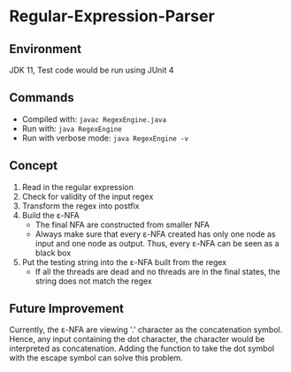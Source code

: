 # Regular-Expression-Parser

## Environment
JDK 11, Test code would be run using JUnit 4

## Commands
* Compiled with: `javac RegexEngine.java`
* Run with: `java RegexEngine`
* Run with verbose mode: `java RegexEngine -v`

## Concept
1. Read in the regular expression
2. Check for validity of the input regex
3. Transform the regex into postfix
4. Build the ε-NFA
    * The final NFA are constructed from smaller NFA
    * Always make sure that every ε-NFA created has only one node as input and one node as output. Thus, every ε-NFA can be seen as a black box
5. Put the testing string into the ε-NFA built from the regex
    * If all the threads are dead and no threads are in the final states, the string does not match the regex

## Future Improvement
Currently, the ε-NFA are viewing '.' character as the concatenation symbol. Hence, any input containing the dot character, the character would be interpreted as concatenation. Adding the function to take the dot symbol with the escape symbol can solve this problem.
